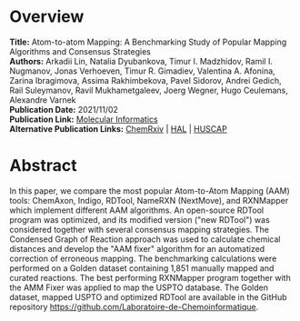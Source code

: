 # Overview
**Title:** Atom-to-atom Mapping: A Benchmarking Study of Popular Mapping Algorithms and Consensus Strategies<br>
**Authors:** Arkadii Lin, Natalia Dyubankova, Timur I. Madzhidov, Ramil I. Nugmanov, Jonas Verhoeven, Timur R. Gimadiev,
Valentina A. Afonina, Zarina Ibragimova, Assima Rakhimbekova, Pavel Sidorov, Andrei Gedich, Rail Suleymanov, Ravil
Mukhametgaleev, Joerg Wegner, Hugo Ceulemans, Alexandre Varnek<br>
**Publication Date:** 2021/11/02<br>
**Publication Link:** [Molecular Informatics](https://onlinelibrary.wiley.com/doi/10.1002/minf.202100138)<br>
**Alternative Publication Links:** [ChemRxiv](https://chemrxiv.org/engage/chemrxiv/article-details/60c7505aee301c33b8c7a85e)
| [HAL](https://hal.science/hal-03450324) | [HUSCAP](https://eprints.lib.hokudai.ac.jp/dspace/handle/2115/88966)


# Abstract
In this paper, we compare the most popular Atom-to-Atom Mapping (AAM) tools: ChemAxon, Indigo, RDTool, NameRXN
(NextMove), and RXNMapper which implement different AAM algorithms. An open-source RDTool program was optimized, and its
modified version ("new RDTool") was considered together with several consensus mapping strategies. The Condensed Graph
of Reaction approach was used to calculate chemical distances and develop the "AAM fixer" algorithm for an automatized
correction of erroneous mapping. The benchmarking calculations were performed on a Golden dataset containing 1,851
manually mapped and curated reactions. The best performing RXNMapper program together with the AMM Fixer was applied to
map the USPTO database. The Golden dataset, mapped USPTO and optimized RDTool are available in the GitHub repository
https://github.com/Laboratoire-de-Chemoinformatique.
